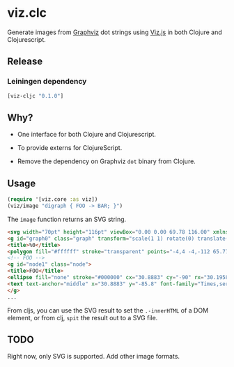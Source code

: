 # viz.clc

Generate images from [Graphviz](http://graphviz.org) dot strings using
[Viz.js](https://github.com/mdaines/viz.js/) in both
Clojure and Clojurescript.

## Release

### Leiningen dependency

```clojure
[viz-cljc "0.1.0"]
```

##  Why?

* One interface for both Clojure and Clojurescript.

* To provide externs for ClojureScript.

* Remove the dependency on Graphviz `dot` binary from Clojure.

## Usage

```clojure
(require '[viz.core :as viz])
(viz/image "digraph { FOO -> BAR; }")
```

The `image` function returns an SVG string.

```html
<svg width="70pt" height="116pt" viewBox="0.00 0.00 69.78 116.00" xmlns="http://www.w3.org/2000/svg" xmlns:xlink="http://www.w3.org/1999/xlink">
<g id="graph0" class="graph" transform="scale(1 1) rotate(0) translate(4 112)">
<title>%0</title>
<polygon fill="#ffffff" stroke="transparent" points="-4,4 -4,-112 65.7766,-112 65.7766,4 -4,4"></polygon>
<!-- FOO -->
<g id="node1" class="node">
<title>FOO</title>
<ellipse fill="none" stroke="#000000" cx="30.8883" cy="-90" rx="30.1958" ry="18"></ellipse>
<text text-anchor="middle" x="30.8883" y="-85.8" font-family="Times,serif" font-size="14.00" fill="#000000">FOO</text>
</g>
...
```

From cljs, you can use the SVG result to set the `.-innerHTML` of a DOM
element, or from clj, `spit` the result out to a SVG file.


## TODO

Right now, only SVG is supported. Add other image formats.
